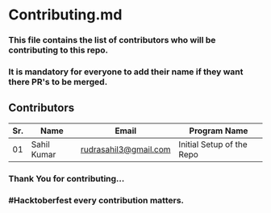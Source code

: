 # Contributing.md
### This file contains the list of contributors who will be contributing to this repo.
### It is mandatory for everyone to add their name if they want there PR's to be merged.

## Contributors

Sr. | Name | Email | Program Name 
---|---|---|---
01 | Sahil Kumar | [rudrasahil3@gmail.com](rudrasahil3@gmail.com) | Initial Setup of the Repo

### Thank You for contributing...
### #Hacktoberfest every contribution matters.
